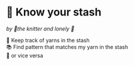 # :yarn: Know your stash  
*by :fox_face:the knitter and lonely :wolf:*  

:pencil: Keep track of yarns in the stash  
:books: Find pattern that matches my yarn in the stash  
:sheep: or vice versa  



